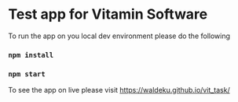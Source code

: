 # Test app for Vitamin Software

To run the app on you local dev environment please do the following

### `npm install`

### `npm start`

To see the app on live please visit https://waldeku.github.io/vit_task/
